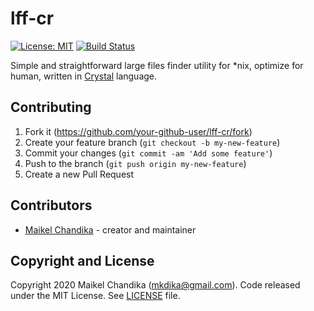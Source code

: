 # lff-cr

[![License: MIT](https://img.shields.io/badge/License-MIT-blue.svg)](/LICENSE)
[![Build Status](https://travis-ci.org/mkdika/lff-cr.svg?branch=master)](https://travis-ci.org/mkdika/lff-cr)

Simple and straightforward large files finder utility for *nix, optimize for human, written in [Crystal](https://crystal-lang.org/) language.

## Contributing

1. Fork it (<https://github.com/your-github-user/lff-cr/fork>)
2. Create your feature branch (`git checkout -b my-new-feature`)
3. Commit your changes (`git commit -am 'Add some feature'`)
4. Push to the branch (`git push origin my-new-feature`)
5. Create a new Pull Request

## Contributors

- [Maikel Chandika](https://github.com/mkdika) - creator and maintainer

## Copyright and License

Copyright 2020 Maikel Chandika (mkdika@gmail.com). Code released under the MIT License. See [LICENSE](/LICENSE) file.
